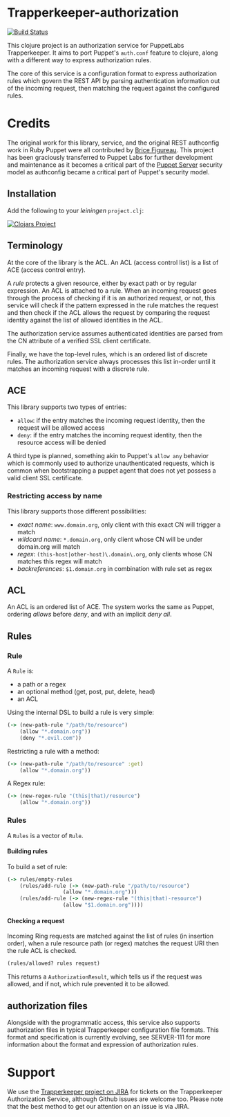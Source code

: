 # Trapperkeeper-authorization

[![Build Status](https://travis-ci.org/puppetlabs/trapperkeeper-authorization.svg?branch=master)](https://travis-ci.org/puppetlabs/trapperkeeper-authorization)

This clojure project is an authorization service for PuppetLabs Trapperkeeper.
It aims to port Puppet's `auth.conf` feature to clojure, along with a different
way to express authorization rules.

The core of this service is a configuration format to express authorization
rules which govern the REST API by parsing authentication information out of
the incoming request, then matching the request against the configured rules.

# Credits

The original work for this library, service, and the original REST authconfig
work in Ruby Puppet were all contributed by [Brice
Figureau](https://github.com/masterzen).  This project has been graciously
transferred to Puppet Labs for further development and maintenance as it
becomes a critical part of the [Puppet
Server](https://github.com/puppetlabs/puppet-server) security model as
authconfig became a critical part of Puppet's security model.

## Installation

Add the following to your _leiningen_ `project.clj`:

[![Clojars Project](http://clojars.org/puppetlabs/trapperkeeper-authorization/latest-version.svg)](http://clojars.org/puppetlabs/trapperkeeper-authorization)


## Terminology

At the core of the library is the ACL. An ACL (access control list) is a list
of ACE (access control entry).

A _rule_ protects a given resource, either by exact path or by regular
expression. An ACL is attached to a rule.  When an incoming request goes
through the process of checking if it is an authorized request, or not, this
service will check if the pattern expressed in the rule matches the request and
then check if the ACL allows the request by comparing the request identity
against the list of allowed identities in the ACL.

The authorization service assumes authenticated identities are parsed from the
CN attribute of a verified SSL client certificate.

Finally, we have the top-level rules, which is an ordered list of discrete
rules.  The authorization service always processes this list in-order until it
matches an incoming request with a discrete rule.

## ACE

This library supports two types of entries:

* `allow`: if the entry matches the incoming request identity, then the request will be allowed access
* `deny`: if the entry matches the incoming request identity, then the resource access will be denied

A third type is planned, something akin to Puppet's `allow any` behavior which
is commonly used to authorize unauthenticated requests, which is common when
bootstrapping a puppet agent that does not yet possess a valid client SSL
certificate.

### Restricting access by name

This library supports those different possibilities:

* _exact name_: `www.domain.org`, only client with this exact CN will trigger a match
* _wildcard name_: `*.domain.org`, only client whose CN will be under domain.org will match
* _regex_: `(this-host|other-host)\.domain\.org`, only clients whose CN matches this regex will match
* _backreferences_: `$1.domain.org` in combination with rule set as regex

## ACL

An ACL is an ordered list of ACE.  The system works the same as Puppet,
ordering _allows_ before _deny_, and with an implicit _deny all_.

## Rules


### Rule

A `Rule` is:
* a path or a regex
* an optional method (get, post, put, delete, head)
* an ACL

Using the internal DSL to build a rule is very simple:

```clojure
(-> (new-path-rule "/path/to/resource")
    (allow "*.domain.org"))
    (deny "*.evil.com"))
```

Restricting a rule with a method:

```clojure
(-> (new-path-rule "/path/to/resource" :get)
    (allow "*.domain.org"))
```

A Regex rule:
```clojure
(-> (new-regex-rule "(this|that)/resource")
    (allow "*.domain.org"))
```

### Rules

A `Rules` is a vector of `Rule`.

#### Building rules

To build a set of rule:

```clojure
(-> rules/empty-rules
    (rules/add-rule (-> (new-path-rule "/path/to/resource")
                  (allow "*.domain.org")))
    (rules/add-rule (-> (new-regex-rule "(this|that)-resource")
                  (allow "$1.domain.org"))))
```

#### Checking a request

Incoming Ring requests are matched against the list of rules (in insertion
order), when a rule resource path (or regex) matches the request URI then the
rule ACL is checked.

```clojure
(rules/allowed? rules request)
```

This returns a `AuthorizationResult`, which tells us if the request was
allowed, and if not, which rule prevented it to be allowed.

## authorization files

Alongside with the programmatic access, this service also supports
authorization files in typical Trapperkeeper configuration file formats.  This
format and specification is currently evolving, see SERVER-111 for more
information about the format and expression of authorization rules.

# Support

We use the [Trapperkeeper project on
JIRA](https://tickets.puppetlabs.com/browse/TK) for tickets on the
Trapperkeeper Authorization Service, although Github issues are welcome too.
Please note that the best method to get our attention on an issue is via JIRA.
